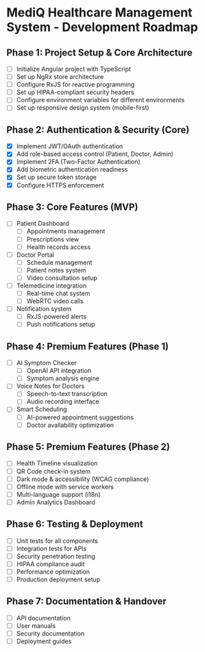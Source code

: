 # MediQ Healthcare Management System - Development Roadmap

## Phase 1: Project Setup & Core Architecture
- [ ] Initialize Angular project with TypeScript
- [ ] Set up NgRx store architecture
- [ ] Configure RxJS for reactive programming
- [ ] Set up HIPAA-compliant security headers
- [ ] Configure environment variables for different environments
- [ ] Set up responsive design system (mobile-first)

## Phase 2: Authentication & Security (Core)
- [x] Implement JWT/OAuth authentication
- [x] Add role-based access control (Patient, Doctor, Admin)
- [x] Implement 2FA (Two-Factor Authentication)
- [x] Add biometric authentication readiness
- [x] Set up secure token storage
- [x] Configure HTTPS enforcement

## Phase 3: Core Features (MVP)
- [ ] Patient Dashboard
  - [ ] Appointments management
  - [ ] Prescriptions view
  - [ ] Health records access
- [ ] Doctor Portal
  - [ ] Schedule management
  - [ ] Patient notes system
  - [ ] Video consultation setup
- [ ] Telemedicine integration
  - [ ] Real-time chat system
  - [ ] WebRTC video calls
- [ ] Notification system
  - [ ] RxJS-powered alerts
  - [ ] Push notifications setup

## Phase 4: Premium Features (Phase 1)
- [ ] AI Symptom Checker
  - [ ] OpenAI API integration
  - [ ] Symptom analysis engine
- [ ] Voice Notes for Doctors
  - [ ] Speech-to-text transcription
  - [ ] Audio recording interface
- [ ] Smart Scheduling
  - [ ] AI-powered appointment suggestions
  - [ ] Doctor availability optimization

## Phase 5: Premium Features (Phase 2)
- [ ] Health Timeline visualization
- [ ] QR Code check-in system
- [ ] Dark mode & accessibility (WCAG compliance)
- [ ] Offline mode with service workers
- [ ] Multi-language support (i18n)
- [ ] Admin Analytics Dashboard

## Phase 6: Testing & Deployment
- [ ] Unit tests for all components
- [ ] Integration tests for APIs
- [ ] Security penetration testing
- [ ] HIPAA compliance audit
- [ ] Performance optimization
- [ ] Production deployment setup

## Phase 7: Documentation & Handover
- [ ] API documentation
- [ ] User manuals
- [ ] Security documentation
- [ ] Deployment guides
